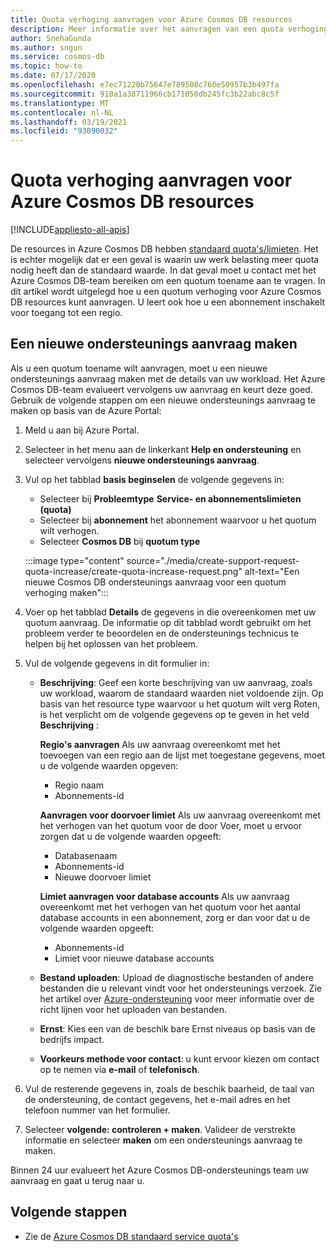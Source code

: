 ```yaml
---
title: Quota verhoging aanvragen voor Azure Cosmos DB resources
description: Meer informatie over het aanvragen van een quota verhoging voor Azure Cosmos DB-resources. U leert ook hoe u een abonnement inschakelt voor toegang tot een regio.
author: SnehaGunda
ms.author: sngun
ms.service: cosmos-db
ms.topic: how-to
ms.date: 07/17/2020
ms.openlocfilehash: e7ec71220b75647e789508c760e50957b3b497fa
ms.sourcegitcommit: 910a1a38711966cb171050db245fc3b22abc8c5f
ms.translationtype: MT
ms.contentlocale: nl-NL
ms.lasthandoff: 03/19/2021
ms.locfileid: "93090032"
---
```

# <a name="how-to-request-quota-increase-for-azure-cosmos-db-resources"></a>Quota verhoging aanvragen voor Azure Cosmos DB resources
[!INCLUDE[appliesto-all-apis](includes/appliesto-all-apis.md)]

De resources in Azure Cosmos DB hebben [standaard quota's/limieten](concepts-limits.md). Het is echter mogelijk dat er een geval is waarin uw werk belasting meer quota nodig heeft dan de standaard waarde. In dat geval moet u contact met het Azure Cosmos DB-team bereiken om een quotum toename aan te vragen. In dit artikel wordt uitgelegd hoe u een quotum verhoging voor Azure Cosmos DB resources kunt aanvragen. U leert ook hoe u een abonnement inschakelt voor toegang tot een regio.

## <a name="create-a-new-support-request"></a>Een nieuwe ondersteunings aanvraag maken

Als u een quotum toename wilt aanvragen, moet u een nieuwe ondersteunings aanvraag maken met de details van uw workload. Het Azure Cosmos DB-team evalueert vervolgens uw aanvraag en keurt deze goed. Gebruik de volgende stappen om een nieuwe ondersteunings aanvraag te maken op basis van de Azure Portal:

1. Meld u aan bij Azure Portal.

1. Selecteer in het menu aan de linkerkant **Help en ondersteuning** en selecteer vervolgens **nieuwe ondersteunings aanvraag**.

1. Vul op het tabblad **basis beginselen** de volgende gegevens in:

   * Selecteer bij **Probleemtype** **Service- en abonnementslimieten (quota)**
   * Selecteer bij **abonnement** het abonnement waarvoor u het quotum wilt verhogen.
   * Selecteer **Cosmos DB** bij **quotum type**

   :::image type="content" source="./media/create-support-request-quota-increase/create-quota-increase-request.png" alt-text="Een nieuwe Cosmos DB ondersteunings aanvraag voor een quotum verhoging maken":::

1. Voer op het tabblad **Details** de gegevens in die overeenkomen met uw quotum aanvraag. De informatie op dit tabblad wordt gebruikt om het probleem verder te beoordelen en de ondersteunings technicus te helpen bij het oplossen van het probleem.

1. Vul de volgende gegevens in dit formulier in:

   * **Beschrijving**: Geef een korte beschrijving van uw aanvraag, zoals uw workload, waarom de standaard waarden niet voldoende zijn. Op basis van het resource type waarvoor u het quotum wilt verg Roten, is het verplicht om de volgende gegevens op te geven in het veld **Beschrijving** :

     **Regio's aanvragen** Als uw aanvraag overeenkomt met het toevoegen van een regio aan de lijst met toegestane gegevens, moet u de volgende waarden opgeven:

        * Regio naam
        * Abonnements-id

     **Aanvragen voor doorvoer limiet** Als uw aanvraag overeenkomt met het verhogen van het quotum voor de door Voer, moet u ervoor zorgen dat u de volgende waarden opgeeft:

        * Databasenaam
        * Abonnements-id
        * Nieuwe doorvoer limiet

     **Limiet aanvragen voor database accounts** Als uw aanvraag overeenkomt met het verhogen van het quotum voor het aantal database accounts in een abonnement, zorg er dan voor dat u de volgende waarden opgeeft:

       * Abonnements-id
       * Limiet voor nieuwe database accounts

   * **Bestand uploaden**: Upload de diagnostische bestanden of andere bestanden die u relevant vindt voor het ondersteunings verzoek. Zie het artikel over [Azure-ondersteuning]( ../azure-portal/supportability/how-to-manage-azure-support-request.md#upload-files) voor meer informatie over de richt lijnen voor het uploaden van bestanden.

   * **Ernst**: Kies een van de beschik bare Ernst niveaus op basis van de bedrijfs impact.

   * **Voorkeurs methode voor contact**: u kunt ervoor kiezen om contact op te nemen via **e-mail** of **telefonisch**.

1. Vul de resterende gegevens in, zoals de beschik baarheid, de taal van de ondersteuning, de contact gegevens, het e-mail adres en het telefoon nummer van het formulier.

1. Selecteer **volgende: controleren + maken**. Valideer de verstrekte informatie en selecteer **maken** om een ondersteunings aanvraag te maken.

Binnen 24 uur evalueert het Azure Cosmos DB-ondersteunings team uw aanvraag en gaat u terug naar u.

## <a name="next-steps"></a>Volgende stappen

* Zie de [Azure Cosmos DB standaard service quota's](concepts-limits.md)
